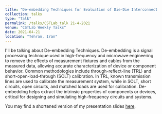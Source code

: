 ```yaml
---
title: "De-embedding Techniques for Evaluation of Die-Die Interconnect structure on theInterposer Technology"
collection: talks
type: "Talk"
permalink: /talks/CSTLab_talk 21-4-2021
venue: "CSTLab Weekly Talks"
date: 2021-04-21
location: "Tehran, Iran"
---
```



I'll be talking about De-embedding Techniques. De-embedding is a signal processing technique used in high-frequency and microwave engineering to remove the effects of measurement fixtures and cables from the measured data, allowing accurate characterization of device or component behavior. Common methodologies include through-reflect-line (TRL) and short-open-load-through (SOLT) calibration. In TRL, known transmission lines are used to calibrate the measurement system, while in SOLT, short circuits, open circuits, and matched loads are used for calibration. De-embedding helps extract the intrinsic properties of components or devices, critical for designing and simulating high-frequency circuits and systems.

You may find a shortened version of my presentation slides [here](https://MiladSeyedi.github.io/files/De-embedding-Techniques-for-Evaluation-of-Die-Die-Interconnect-on-the-Organic-Interposer-Technology-Surface.pdf).
